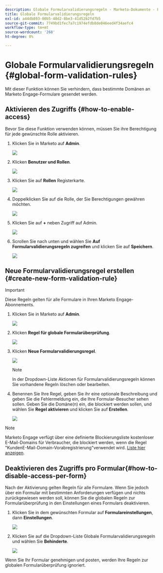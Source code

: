 ```yaml
---
description: Globale Formularvalidierungsregeln - Marketo-Dokumente - Produktdokumentation
title: Globale Formularvalidierungsregeln
exl-id: a44db893-00b5-40d2-8be3-41d52b2fd7b5
source-git-commit: 7749bd1fec7a7c1974efdb8de046eed4f34aefc4
workflow-type: tm+mt
source-wordcount: '268'
ht-degree: 0%

---
```


# Globale Formularvalidierungsregeln {#global-form-validation-rules}

Mit dieser Funktion können Sie verhindern, dass bestimmte Domänen an Marketo Engage-Formulare gesendet werden.

## Aktivieren des Zugriffs {#how-to-enable-access}

Bevor Sie diese Funktion verwenden können, müssen Sie ihre Berechtigung für jede gewünschte Rolle aktivieren.

1. Klicken Sie in Marketo auf **Admin**.

   ![](assets/global-form-validation-rules-1.png)

1. Klicken **Benutzer und Rollen**.

   ![](assets/global-form-validation-rules-2.png)

1. Klicken Sie auf **Rollen** Registerkarte.

   ![](assets/global-form-validation-rules-3.png)

1. Doppelklicken Sie auf die Rolle, der Sie Berechtigungen gewähren möchten.

   ![](assets/global-form-validation-rules-4.png)

1. Klicken Sie auf **+** neben Zugriff auf Admin.

   ![](assets/global-form-validation-rules-5.png)

1. Scrollen Sie nach unten und wählen Sie **Auf Formularvalidierungsregeln zugreifen** und klicken Sie auf **Speichern**.

   ![](assets/global-form-validation-rules-6.png)

## Neue Formularvalidierungsregel erstellen {#create-new-form-validation-rule}

>[!IMPORTANT]
>
>Diese Regeln gelten für alle Formulare in Ihren Marketo Engage-Abonnements.

1. Klicken Sie in Marketo auf **Admin**.

   ![](assets/global-form-validation-rules-7.png)

1. Klicken **Regel für globale Formularüberprüfung**.

   ![](assets/global-form-validation-rules-8.png)

1. Klicken **Neue Formularvalidierungsregel**.

   ![](assets/global-form-validation-rules-9.png)

   >[!NOTE]
   >
   >In der Dropdown-Liste Aktionen für Formularvalidierungsregeln können Sie vorhandene Regeln löschen oder bearbeiten.

1. Benennen Sie Ihre Regel, geben Sie ihr eine optionale Beschreibung und geben Sie die Fehlermeldung ein, die Ihre Formular-Besucher sehen sollen. Geben Sie die Domäne(n) ein, die blockiert werden sollen, und wählen Sie **Regel aktivieren** und klicken Sie auf **Erstellen**.

   ![](assets/global-form-validation-rules-10.png)

>[!NOTE]
>
>Marketo Engage verfügt über eine definierte Blockierungsliste kostenloser E-Mail-Domains für Verbraucher, die blockiert werden, wenn die Regel &quot;KundenE-Mail-Domain-Vorabregistrierung&quot;verwendet wird. [Liste hier anzeigen](/help/marketo/product-docs/administration/settings/assets/freemaildomains.csv).

## Deaktivieren des Zugriffs pro Formular{#how-to-disable-access-per-form}

Nach der Aktivierung gelten Regeln für alle Formulare. Wenn Sie jedoch über ein Formular mit bestimmten Anforderungen verfügen und nichts zurückgewiesen werden soll, können Sie die globalen Regeln zur Formularüberprüfung in den Einstellungen eines Formulars deaktivieren.

1. Klicken Sie in dem gewünschten Formular auf **Formulareinstellungen**, dann **Einstellungen**.

   ![](assets/global-form-validation-rules-11.png)

1. Klicken Sie auf die Dropdown-Liste Globale Formularvalidierungsregeln und wählen Sie **Behinderte**.

   ![](assets/global-form-validation-rules-12.png)

Wenn Sie Ihr Formular genehmigen und posten, werden Ihre Regeln zur globalen Formularüberprüfung ignoriert.
